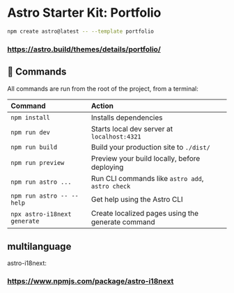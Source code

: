 # Astro Starter Kit: Portfolio

```sh
npm create astro@latest -- --template portfolio
```
### https://astro.build/themes/details/portfolio/

## 🧞 Commands

All commands are run from the root of the project, from a terminal:

| Command                       | Action                                           |
| :------------------------     | :----------------------------------------------- |
| `npm install`                 | Installs dependencies                            |
| `npm run dev`                 | Starts local dev server at `localhost:4321`      |
| `npm run build`               | Build your production site to `./dist/`          |
| `npm run preview`             | Preview your build locally, before deploying     |
| `npm run astro ...`           | Run CLI commands like `astro add`, `astro check` |
| `npm run astro -- --help`     | Get help using the Astro CLI                     |
| `npx astro-i18next generate`  | Create localized pages using the generate command|

## multilanguage
astro-i18next:
### https://www.npmjs.com/package/astro-i18next